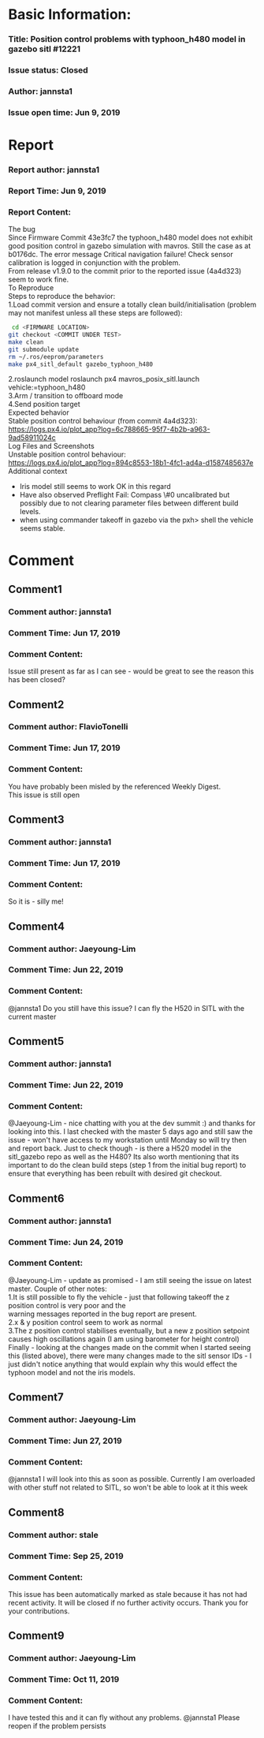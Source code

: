 # Basic Information:
### Title:  Position control problems with typhoon_h480 model in gazebo sitl  #12221 
### Issue status: Closed
### Author: jannsta1
### Issue open time: Jun 9, 2019
# Report
### Report author: jannsta1
### Report Time: Jun 9, 2019
### Report Content:   
The bug  
Since Firmware Commit 43e3fc7 the typhoon_h480 model does not exhibit good position control in gazebo simulation with mavros. Still the case as at b0176dc. The error message Critical navigation failure! Check sensor calibration is logged in conjunction with the problem.  
From release v1.9.0 to the commit prior to the reported issue (4a4d323) seem to work fine.  
To Reproduce    
Steps to reproduce the behavior:  
1.Load commit version and ensure a totally clean build/initialisation (problem may not manifest unless all these steps are followed):  
    
```bash     
 cd <FIRMWARE LOCATION>        
git checkout <COMMIT UNDER TEST>        
make clean        
git submodule update        
rm ~/.ros/eeprom/parameters        
make px4_sitl_default gazebo_typhoon_h480        
```  
2.roslaunch model roslaunch px4 mavros_posix_sitl.launch vehicle:=typhoon_h480  
3.Arm / transition to offboard mode  
4.Send position target  
Expected behavior    
Stable position control behaviour (from commit 4a4d323):    
https://logs.px4.io/plot_app?log=6c788665-95f7-4b2b-a963-9ad58911024c  
Log Files and Screenshots    
Unstable position control behaviour:    
https://logs.px4.io/plot_app?log=894c8553-18b1-4fc1-ad4a-d1587485637e  
Additional context  
- Iris model still seems to work OK in this regard  
- Have also observed Preflight Fail: Compass \\\#0 uncalibrated but possibly due to not clearing parameter files between different build levels.  
- when using commander takeoff in gazebo via the pxh> shell the vehicle seems stable.  

# Comment
## Comment1
### Comment author: jannsta1
### Comment Time: Jun 17, 2019
### Comment Content:   
Issue still present as far as I can see - would be great to see the reason this has been closed?  

## Comment2
### Comment author: FlavioTonelli
### Comment Time: Jun 17, 2019
### Comment Content:   
You have probably been misled by the referenced Weekly Digest.    
This issue is still open  

## Comment3
### Comment author: jannsta1
### Comment Time: Jun 17, 2019
### Comment Content:   
So it is - silly me!  

## Comment4
### Comment author: Jaeyoung-Lim
### Comment Time: Jun 22, 2019
### Comment Content:   
@jannsta1 Do you still have this issue? I can fly the H520 in SITL with the current master  

## Comment5
### Comment author: jannsta1
### Comment Time: Jun 22, 2019
### Comment Content:   
@Jaeyoung-Lim - nice chatting with you at the dev summit :) and thanks for looking into this. I last checked with the master 5 days ago and still saw the issue - won't have access to my workstation until Monday so will try then and report back. Just to check though - is there a H520 model in the sitl_gazebo repo as well as the H480? Its also worth mentioning that its important to do the clean build steps (step 1 from the initial bug report) to ensure that everything has been rebuilt with desired git checkout.  

## Comment6
### Comment author: jannsta1
### Comment Time: Jun 24, 2019
### Comment Content:   
@Jaeyoung-Lim - update as promised - I am still seeing the issue on latest master. Couple of other notes:  
1.It is still possible to fly the vehicle - just that following takeoff the z position control is very poor and the    
warning messages reported in the bug report are present.  
2.x & y position control seem to work as normal  
3.The z position control stabilises eventually, but a new z position setpoint causes high oscillations again (I am using barometer for height control)  
Finally - looking at the changes made on the commit when I started seeing this (listed above), there were many changes made to the sitl sensor IDs - I just didn't notice anything that would explain why this would effect the typhoon model and not the iris models.  

## Comment7
### Comment author: Jaeyoung-Lim
### Comment Time: Jun 27, 2019
### Comment Content:   
@jannsta1 I will look into this as soon as possible. Currently I am overloaded with other stuff not related to SITL, so won't be able to look at it this week  

## Comment8
### Comment author: stale
### Comment Time: Sep 25, 2019
### Comment Content:   
This issue has been automatically marked as stale because it has not had recent activity. It will be closed if no further activity occurs. Thank you for your contributions.  

## Comment9
### Comment author: Jaeyoung-Lim
### Comment Time: Oct 11, 2019
### Comment Content:   
I have tested this and it can fly without any problems. @jannsta1 Please reopen if the problem persists  
